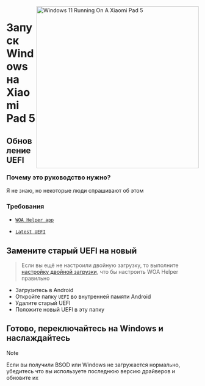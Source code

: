 <img align="right" src="https://raw.githubusercontent.com/erdilS/Port-Windows-11-Xiaomi-Pad-5/main/nabu.png" width="425" alt="Windows 11 Running On A Xiaomi Pad 5">

# Запуск Windows на Xiaomi Pad 5

## Обновление UEFI 

### Почему это руководство нужно?

Я не знаю, но некоторые люди спрашивают об этом 

### Требования 
- [```WOA Helper app```](https://github.com/erdilS/Port-Windows-11-Xiaomi-Pad-5/releases/download/dualboot/woahelper.apk)
  
- [```Latest UEFI```](https://github.com/erdilS/Port-Windows-11-Xiaomi-Pad-5/releases/download/UEFI/uefi-v3.img)

## Замените старый UEFI на новый
> Если вы ещё не настроили двойную загрузку, то выполните [настройку двойной загрузки](/guide/English/dualboot-en.md), что бы настроить WOA Helper правильно
- Загрузитесь в Android
- Откройте папку `UEFI` во внутренней памяти Android 
- Удалите старый UEFI
- Положите новый UEFI в эту папку

## Готово, переключайтесь на Windows и наслаждайтесь  

> [!NOTE]
> Если вы получили BSOD или Windows не загружается нормально, убедитесь что вы используете последнюю версию драйверов и обновите их 
